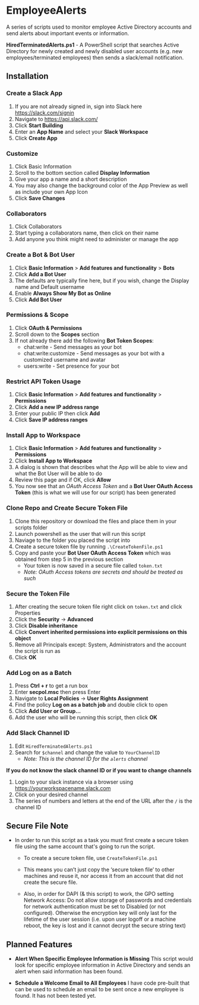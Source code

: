 # EmployeeAlerts
A series of scripts used to monitor employee Active Directory accounts and send alerts about important events or information.

**HiredTerminatedAlerts.ps1** - A PowerShell script that searches Active Directory for newly created and newly disabled user accounts (e.g. new employees/terminated employees) then sends a slack/email notification.

## Installation

### Create a Slack App

1. If you are not already signed in, sign into Slack here https://slack.com/signin
2. Navigate to https://api.slack.com/
3. Click **Start Building**
4. Enter an **App Name** and select your **Slack Workspace**
5. Click **Create App**

### Customize
1. Click Basic Information
2. Scroll to the bottom section called **Display Information**
3. Give your app a name and a short description
4. You may also change the background color of the App Preview as well as include your own App Icon
5. Click **Save Changes**

### Collaborators
1. Click Collaborators
2. Start typing a collaborators name, then click on their name
3. Add anyone you think might need to administer or manage the app

### Create a Bot & Bot User
1. Click **Basic Information** > **Add features and functionality** > **Bots**
2. Click **Add a Bot User**
3. The defaults are typically fine here, but if you wish, change the Display name and Default username
4. Enable **Always Show My Bot as Online**
5. Click **Add Bot User**

### Permissions & Scope
1. Click **OAuth & Permissions**
2. Scroll down to the **Scopes** section
3. If not already there add the following **Bot Token Scopes**:
    - chat:write - Send messages as your bot
    - chat:write:customize - Send messages as your bot with a customized username and avatar
    - users:write - Set presence for your bot

### Restrict API Token Usage
1. Click **Basic Information** > **Add features and functionality** > **Permissions**
2. Click **Add a new IP address range**
3. Enter your public IP then click **Add**
4. Click **Save IP address ranges**

### Install App to Workspace
1. Click **Basic Information** > **Add features and functionality** > **Permissions**
2. Click **Install App to Workspace**
3. A dialog is shown that describes what the App will be able to view and what the Bot User will be able to do
4. Review this page and if OK, click **Allow**
5. You now see that an *OAuth Access Token* and a **Bot User OAuth Access Token** (this is what we will use for our script) has been generated

### Clone Repo and Create Secure Token File
1. Clone this repository or download the files and place them in your scripts folder
2. Launch powershell as the user that will run this script
4. Naviage to the folder you placed the script into
4. Create a secure token file by running `.\CreateTokenFile.ps1`
5. Copy and paste your **Bot User OAuth Access Token** which was obtained from step 5 in the previous section
    - Your token is now saved in a secure file called `token.txt`
    - *Note: OAuth Access tokens are secrets and should be treated as such*

### Secure the Token File
1. After creating the secure token file right click on `token.txt` and click Properties
2. Click the **Security** -> **Advanced**
3. Click **Disable inheritance**
4. Click **Convert inherited permissions into explicit permissions on this object**
5. Remove all Principals except: System, Administrators and the account the script is run as
6. Click **OK**

### Add Log on as a Batch
1. Press **Ctrl + r** to get a run box
2. Enter **secpol.msc** then press Enter
3. Navigate to **Local Policies** -> **User Rights Assignment**
4. Find the policy **Log on as a batch job** and double click to open
5. Click **Add User or Group...**
6. Add the user who will be running this script, then click **OK**

### Add Slack Channel ID
1. Edit `HiredTerminatedAlerts.ps1`
2. Search for `$channel` and change the value to `YourChannelID`
    - _Note: This is the channel ID for the `alerts` channel_

**If you do not know the slack channel ID or if you want to change channels**
1. Login to your slack instance via a browser using https://yourworkspacename.slack.com
2. Click on your desired channel
3. The series of numbers and letters at the end of the URL after the `/` is the channel ID

## Secure File Note
- In order to run this script as a task you must first create a secure token file using the same account that's going to run the script.
    
    - To create a secure token file, use `CreateTokenFile.ps1`
    
    - This means you can’t just copy the ‘secure token file’ to other machines and reuse it, nor access it from an account that did not create the secure file.
    
    - Also, in order for DAPI (& this script) to work, the GPO setting Network Access: Do not allow storage of passwords and credentials for network authentication 
        must be set to Disabled (or not configured).  Otherwise the encryption key will only last for the lifetime of the user session (i.e. upon user logoff or a 
        machine reboot, the key is lost and it cannot decrypt the secure string text)


## Planned Features
- **Alert When Specific Employee Information is Missing**
This script would look for specific employee information in Active Directory and sends an alert when said information has been found.

- **Schedule a Welcome Email to All Employees**
I have code pre-built that can be used to schedule an email to be sent once a new employee is found. It has not been tested yet.